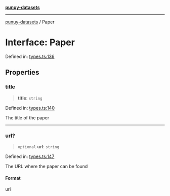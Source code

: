 [**punuy-datasets**](../README.md)

***

[punuy-datasets](../README.md) / Paper

# Interface: Paper

Defined in: [types.ts:136](https://github.com/andrefs/punuy-datasets/blob/03851b8f48601847a6d913b268f740f2a64bc939/src/lib/types.ts#L136)

## Properties

### title

> **title**: `string`

Defined in: [types.ts:140](https://github.com/andrefs/punuy-datasets/blob/03851b8f48601847a6d913b268f740f2a64bc939/src/lib/types.ts#L140)

The title of the paper

***

### url?

> `optional` **url**: `string`

Defined in: [types.ts:147](https://github.com/andrefs/punuy-datasets/blob/03851b8f48601847a6d913b268f740f2a64bc939/src/lib/types.ts#L147)

The URL where the paper can be found

#### Format

uri

